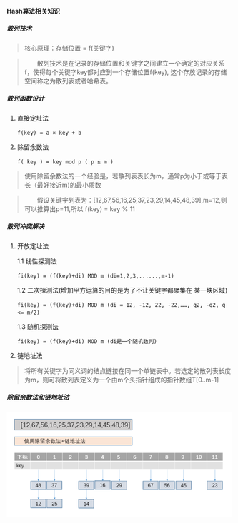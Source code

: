 #### Hash算法相关知识
##### 散列技术
> 核心原理：存储位置 = f(关键字)

>　　散列技术是在记录的存储位置和关键字之间建立一个确定的对应关系f，使得每个关键字key都对应到一个存储位置f(key),
这个存放记录的存储空间称之为散列表或者哈希表。


##### 散列函数设计
1. 直接定址法

    ```f(key) = a × key + b```
    
2. 除留余数法

    ```f( key ) = key mod p ( p ≤ m )```
    
> 使用除留余数法的一个经验是，若散列表表长为m，通常p为小于或等于表长（最好接近m)的最小质数

> 　　假设关键字列表为：[12,67,56,16,25,37,23,29,14,45,48,39],m=12,则可以推算出p=11,所以 f(key) = key % 11

##### 散列冲突解决
1. 开放定址法
    
    1.1 线性探测法
    
    ```fi(key) = (f(key)+di) MOD m (di=1,2,3,......,m-1)```
    
    1.2 二次探测法(增加平方运算的目的是为了不让关键字都聚集在 某一块区域)
    
    ```fi(key) = (f(key)+di) MOD m (di = 12, -12, 22, -22,……, q2, -q2, q <= m/2)```
    
    1.3 随机探测法
    
    ```fi(key) = (f(key)+di) MOD m (di是一个随机数列)```
    
2. 链地址法

> 将所有关键字为同义词的结点链接在同一个单链表中。若选定的散列表长度为m，则可将散列表定义为一个由m个头指针组成的指针数组T[0..m-1]
    
##### 除留余数法和链地址法
![Hash算法示例](./src/resources/HashProcessPng.png)







